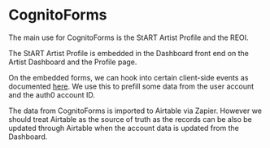 # CognitoForms

The main use for CognitoForms is the StART Artist Profile and the REOI.

The StART Artist Profile is embedded in the Dashboard front end on the Artist Dashboard and the Profile page.

On the embedded forms, we can hook into certain client-side events as documented [here](https://www.cognitoforms.com/support/62/data-integration/client-side-events). We use this to prefill some data from the user account and the auth0 account ID.

The data from CognitoForms is imported to Airtable via Zapier. However we should treat Airtable as the source of truth as the records can be also be updated through Airtable when the account data is updated from the Dashboard.

